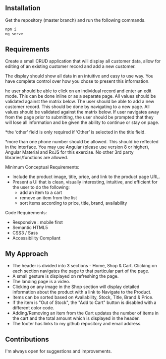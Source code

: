 ## Installation

Get the repository (master branch) and run the following commands.

```bash
npm i
ng serve
```

## Requirements

Create a small CRUD application that will display all customer data, allow for editing of
an existing customer record and add a new customer.

The display should show all data in an intuitive and easy to use way. You have complete control over how you chose to present this information.

he user should be able to click on an individual record and enter an edit mode. This can be done inline or as a separate page. All values should be validated against the matrix below. The user should be able to add a new customer record. This should be done by navigating to a new page. All values should be validated against the matrix below. If user navigates away from the page prior to submitting, the user should be prompted that they will lose all information and be given the ability to continue or stay on page.

*the ‘other’ field is only required if ‘Other’ is selected in the title field.

*more than one phone number should be allowed. This should be reflected in the
interface.
You may use Angular (please use version 8 or higher), Angular Material and RxJS for
this exercise.
No other 3rd party libraries/functions are allowed.

Minimum Conceptual Requirements:

- Include the product image, title, price, and link to the product page URL.
- Present a UI that is clean, visually interesting, intuitive, and efficient for the user to do the following:
  - add an item to a cart
  - remove an item from the list
  - sort items according to price, title, brand, availability

Code Requirements:

- Responsive : mobile first
- Semantic HTML5
- CSS3 / Sass
- Accessibility Compliant

## My Approach

- The header is divided into 3 sections - Home, Shop & Cart. Clicking on each section navigates the page to that particular part of the page.
- A small gesture is displayed on refreshing the page.
- The landing page is a video.
- Clicking on any image in the Shop section will display detailed information about the product with a link to Navigate to the Product.
- Items can be sorted based on Availability, Stock, Title, Brand & Price.
- If the item is "Out of Stock", the "Add to Cart" button is disabled with a different color code.
- Adding/Removing an item from the Cart updates the number of items in the cart and the total amount which is displayed in the header.
- The footer has links to my github repository and email address.

## Contributions

I'm always open for suggestions and improvements.
